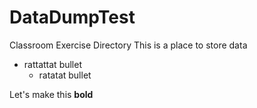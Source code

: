 # DataDumpTest
Classroom Exercise Directory
This is a place to store data

* rattattat bullet
  * ratatat bullet
   
  
Let's make this **bold**
